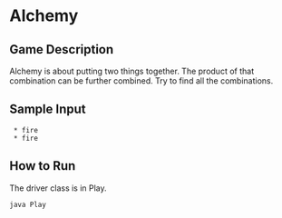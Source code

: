 # Alchemy

## Game Description
Alchemy is about putting two things together.  The product of that combination can be further combined.  Try to find all the combinations.

## Sample Input
     * fire
     * fire
     
## How to Run
The driver class is in Play.

`java Play`
